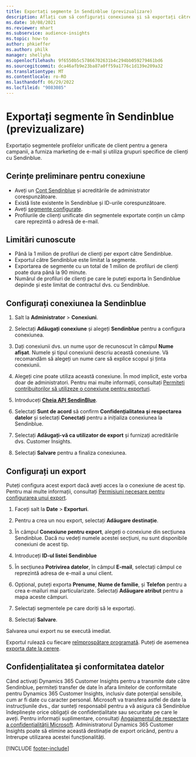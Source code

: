 ```yaml
---
title: Exportați segmente în Sendinblue (previzualizare)
description: Aflați cum să configurați conexiunea și să exportați către Sendinblue.
ms.date: 10/08/2021
ms.reviewer: mhart
ms.subservice: audience-insights
ms.topic: how-to
author: phkieffer
ms.author: philk
manager: shellyha
ms.openlocfilehash: 9f6550b5c57866702631b4c294bb059279461bd6
ms.sourcegitcommit: dca46afb9e23ba87a0ff59a1776c1d139e209a32
ms.translationtype: MT
ms.contentlocale: ro-RO
ms.lasthandoff: 06/29/2022
ms.locfileid: "9083085"
---
```

# <a name="export-segments-to-sendinblue-preview"></a>Exportați segmente în Sendinblue (previzualizare)

Exportațio segmentele profilelor unificate de client pentru a genera campanii, a furniza marketing de e-mail și utiliza grupuri specifice de clienți cu Sendinblue.

## <a name="prerequisites-for-connection"></a>Cerințe preliminare pentru conexiune

-   Aveți un [Cont Sendinblue](https://www.sendinblue.com/) și acreditările de administrator corespunzătoare.
-   Există liste existente în Sendinblue și ID-urile corespunzătoare.
-   Aveți [segmente configurate](segments.md).
-   Profilurile de clienți unificate din segmentele exportate conțin un câmp care reprezintă o adresă de e-mail.

## <a name="known-limitations"></a>Limitări cunoscute

- Până la 1 milion de profiluri de clienți per export către Sendinblue.
- Exportul către Sendinblue este limitat la segmente.
- Exportarea de segmente cu un total de 1 milion de profiluri de clienți poate dura până la 90 minute. 
- Numărul de profiluri de clienți pe care le puteți exporta în Sendinblue depinde și este limitat de contractul dvs. cu Sendinblue.

## <a name="set-up-connection-to-sendinblue"></a>Configurați conexiunea la Sendinblue

1. Salt la **Administrator** > **Conexiuni**.

1. Selectați **Adăugați conexiune** și alegeți **Sendinblue** pentru a configura conexiunea.

1. Dați conexiunii dvs. un nume ușor de recunoscut în câmpul **Nume afișat**. Numele și tipul conexiunii descriu această conexiune. Vă recomandăm să alegeți un nume care să explice scopul și ținta conexiunii.

1. Alegeți cine poate utiliza această conexiune. În mod implicit, este vorba doar de administratori. Pentru mai multe informații, consultați [Permiteți contribuitorilor să utilizeze o conexiune pentru exporturi](connections.md#allow-contributors-to-use-a-connection-for-exports).

1. Introduceți **[Cheia API SendinBlue](https://developers.sendinblue.com/docs/getting-started#:~:text=Get%20your%20API%20key&text=You%20can%20create%20one%20from,your%20settings%20This%20API%20key)**.

1. Selectați **Sunt de acord** să confirm **Confidențialitatea și respectarea datelor** și selectați **Conectați** pentru a inițializa conexiunea la Sendinblue.

1. Selectați **Adăugați-vă ca utilizator de export** și furnizați acreditările dvs. Customer Insights.

1. Selectați **Salvare** pentru a finaliza conexiunea.

## <a name="configure-an-export"></a>Configurați un export

Puteți configura acest export dacă aveți acces la o conexiune de acest tip. Pentru mai multe informații, consultați [Permisiuni necesare pentru configurarea unui export](export-destinations.md#set-up-a-new-export).

1. Faceți salt la **Date** > **Exporturi**.

1. Pentru a crea un nou export, selectați **Adăugare destinație**.

1. În câmpul **Conexiune pentru export**, alegeți o conexiune din secțiunea Sendinblue. Dacă nu vedeți numele acestei secțiuni, nu sunt disponibile conexiuni de acest tip.

1. Introduceți **ID-ul listei Sendinblue** 

1. În secțiunea **Potrivirea datelor**, în câmpul **E-mail**, selectați câmpul ce reprezintă adresa de e-mail a unui client. 

1. Opțional, puteți exporta **Prenume**, **Nume de familie**, și **Telefon**  pentru a crea e-mailuri mai particularizate. Selectați **Adăugare atribut** pentru a mapa aceste câmpuri.

1. Selectați segmentele pe care doriți să le exportați. 

1. Selectați **Salvare**.

Salvarea unui export nu se execută imediat.

Exportul rulează cu fiecare [reîmprospătare programată](system.md#schedule-tab). Puteți de asemenea [exporta date la cerere](export-destinations.md#run-exports-on-demand). 


## <a name="data-privacy-and-compliance"></a>Confidențialitatea și conformitatea datelor

Când activați Dynamics 365 Customer Insights pentru a transmite date către Sendinblue, permiteți transfer de date în afara limitelor de conformitate pentru Dynamics 365 Customer Insights, inclusiv date potențial sensibile, cum ar fi date cu caracter personal. Microsoft va transfera astfel de date la instrucțiunile dvs., dar sunteți responsabil pentru a vă asigura că Sendinblue îndeplinește orice obligații de confidențialitate sau securitate pe care le aveți. Pentru informații suplimentare, consultați [Angajamentul de respectare a confidențialității Microsoft](https://go.microsoft.com/fwlink/?linkid=396732).
Administratorul Dynamics 365 Customer Insights poate să elimine această destinație de export oricând, pentru a întrerupe utilizarea acestei funcționalități.


[!INCLUDE [footer-include](includes/footer-banner.md)]
